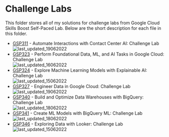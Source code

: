 # Challenge Labs

This folder stores all of my solutions for challenge labs from Google Cloud Skills Boost Self-Paced Lab. Below are the short description for each file in this folder.

* [GSP311](https://github.com/LimJY03/GoogleCloudSkillsBoost/blob/main/Challenge%20Labs/GSP311.md) - Automate Interactions with Contact Center AI: Challenge Lab
  <br>![last_updated_19062022](https://img.shields.io/badge/last%20updated-19%20June%202022-red)
* [GSP323](https://github.com/LimJY03/GoogleCloudSkillsBoost/blob/main/Challenge%20Labs/GSP323.md) - Perform Foundational Data, ML, and AI Tasks in Google Cloud: Challenge Lab
  <br>![last_updated_16062022](https://img.shields.io/badge/last%20updated-16%20June%202022-red)
* [GSP324](https://github.com/LimJY03/GoogleCloudSkillsBoost/blob/main/Challenge%20Labs/GSP324.md) - Explore Machine Learning Models with Explainable AI: Challenge Lab
  <br>![last_updated_15062022](https://img.shields.io/badge/last%20updated-15%20June%202022-red)
* [GSP327](https://github.com/LimJY03/GoogleCloudSkillsBoost/blob/main/Challenge%20Labs/GSP327.md) - Engineer Data in Google Cloud: Challenge Lab
  <br>![last_updated_19062022](https://img.shields.io/badge/last%20updated-19%20June%202022-red)
* [GSP340](https://github.com/LimJY03/GoogleCloudSkillsBoost/blob/main/Challenge%20Labs/GSP340.md) - Build and Optimize Data Warehouses with BigQuery: Challenge Lab
  <br>![last_updated_18062022](https://img.shields.io/badge/last%20updated-18%20June%202022-red)
* [GSP341](https://github.com/LimJY03/GoogleCloudSkillsBoost/blob/main/Challenge%20Labs/GSP341.md) - Create ML Models with BigQuery ML: Challenge Lab
  <br>![last_updated_18062022](https://img.shields.io/badge/last%20updated-18%20June%202022-red)
* [GSP346](https://github.com/LimJY03/GoogleCloudSkillsBoost/blob/main/Challenge%20Labs/GSP346.md) - Exploring Data with Looker: Challenge Lab
  <br>![last_updated_15062022](https://img.shields.io/badge/last%20updated-15%20June%202022-red)
